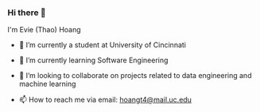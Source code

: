 ### Hi there 👋

I'm Evie (Thao) Hoang

- 🔭 I’m currently a student at University of Cincinnati
- 🌱 I’m currently learning Software Engineering
- 👯 I’m looking to collaborate on projects related to data engineering and machine learning

- 📫 How to reach me via email: hoangt4@mail.uc.edu

